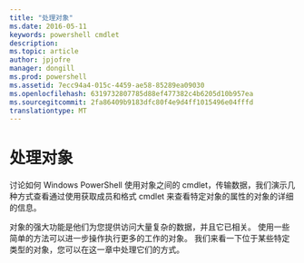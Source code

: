 ```yaml
---
title: "处理对象"
ms.date: 2016-05-11
keywords: powershell cmdlet
description: 
ms.topic: article
author: jpjofre
manager: dongill
ms.prod: powershell
ms.assetid: 7ecc94a4-015c-4459-ae58-85289ea09030
ms.openlocfilehash: 6319732807785d88ef477382c4b6205d10b957ea
ms.sourcegitcommit: 2fa86409b9183dfc80f4e9d4ff1015496e04fffd
translationtype: MT
---
```

# 处理对象
讨论如何 Windows PowerShell 使用对象之间的 cmdlet，传输数据，我们演示几种方式查看通过使用获取成员和格式 cmdlet 来查看特定对象的属性的对象的详细的信息。

对象的强大功能是他们为您提供访问大量复杂的数据，并且它已相关。 使用一些简单的方法可以进一步操作执行更多的工作的对象。 我们来看一下位于某些特定类型的对象，您可以在这一章中处理它们的方式。

